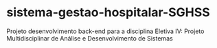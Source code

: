# sistema-gestao-hospitalar-SGHSS
Projeto desenvolvimento back-end para a disciplina Eletiva IV: Projeto Multidisciplinar de Análise e Desenvolvimento de Sistemas
